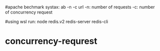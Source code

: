 #apache bechmark systax:
ab -n -c url
-n: number of requests
-c: number of concurrency request

#using wsl
run: 
node redis.v2
redis-server
redis-cli
# concurrency-requrest
